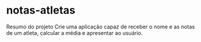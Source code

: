 # notas-atletas
Resumo do projeto  Crie uma aplicação capaz de receber o nome e as notas de um atleta, calcular a média e apresentar ao usuário.
